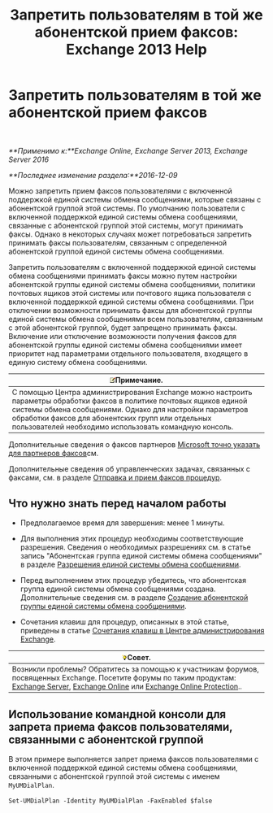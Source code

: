 ﻿---
title: 'Запретить пользователям в той же абонентской прием факсов: Exchange 2013 Help'
TOCTitle: Запретить пользователям в той же абонентской прием факсов
ms:assetid: 4fc66414-c950-4bca-ac20-4e489f288d06
ms:mtpsurl: https://technet.microsoft.com/ru-ru/library/Bb201688(v=EXCHG.150)
ms:contentKeyID: 52059141
ms.date: 05/22/2018
mtps_version: v=EXCHG.150
ms.translationtype: MT
---

# Запретить пользователям в той же абонентской прием факсов

 

_**Применимо к:**Exchange Online, Exchange Server 2013, Exchange Server 2016_

_**Последнее изменение раздела:**2016-12-09_

Можно запретить прием факсов пользователями с включенной поддержкой единой системы обмена сообщениями, которые связаны с абонентской группой этой системы. По умолчанию пользователи с включенной поддержкой единой системы обмена сообщениями, связанные с абонентской группой этой системы, могут принимать факсы. Однако в некоторых случаях может потребоваться запретить принимать факсы пользователям, связанным с определенной абонентской группой единой системы обмена сообщениями.

Запретить пользователям с включенной поддержкой единой системы обмена сообщениями принимать факсы можно путем настройки абонентской группы единой системы обмена сообщениями, политики почтовых ящиков этой системы или почтового ящика пользователя с включенной поддержкой единой системы обмена сообщениями. При отключении возможности принимать факсы для абонентской группы единой системы обмена сообщениями всем пользователям, связанным с этой абонентской группой, будет запрещено принимать факсы. Включение или отключение возможности получения факсов для абонентской группы единой системы обмена сообщениями имеет приоритет над параметрами отдельного пользователя, входящего в единую систему обмена сообщениями.

<table>
<thead>
<tr class="header">
<th><img src="images/JJ126620.note(EXCHG.150).gif" title="Примечание" alt="Примечание" />Примечание.</th>
</tr>
</thead>
<tbody>
<tr class="odd">
<td>С помощью Центра администрирования Exchange можно настроить параметры обработки факсов в политике почтовых ящиков единой системы обмена сообщениями. Однако для настройки параметров обработки факсов для абонентских групп или отдельных пользователей необходимо использовать командную консоль.</td>
</tr>
</tbody>
</table>


Дополнительные сведения о факсов партнеров [Microsoft точно указать для партнеров факсов](https://go.microsoft.com/fwlink/?linkid=190238)см.

Дополнительные сведения об управленческих задачах, связанных с факсами, см. в разделе [Отправка и прием факсов процедур](faxing-procedures-exchange-2013-help.md).

## Что нужно знать перед началом работы

  - Предполагаемое время для завершения: менее 1 минуты.

  - Для выполнения этих процедур необходимы соответствующие разрешения. Сведения о необходимых разрешениях см. в статье запись "Абонентская группа единой системы обмена сообщениями" в разделе [Разрешения единой системы обмена сообщениями](unified-messaging-permissions-exchange-2013-help.md).

  - Перед выполнением этих процедур убедитесь, что абонентская группа единой системы обмена сообщениями создана. Дополнительные сведения см. в разделе [Создание абонентской группы единой системы обмена сообщениями](create-a-um-dial-plan-exchange-2013-help.md).

  - Сочетания клавиш для процедур, описанных в этой статье, приведены в статье [Сочетания клавиш в Центре администрирования Exchange](keyboard-shortcuts-in-the-exchange-admin-center-exchange-online-protection-help.md).

<table>
<thead>
<tr class="header">
<th><img src="images/Bb124558.tip(EXCHG.150).gif" title="Совет" alt="Совет" />Совет.</th>
</tr>
</thead>
<tbody>
<tr class="odd">
<td>Возникли проблемы? Обратитесь за помощью к участникам форумов, посвященных Exchange. Посетите форумы по таким продуктам: <a href="https://go.microsoft.com/fwlink/p/?linkid=60612">Exchange Server</a>, <a href="https://go.microsoft.com/fwlink/p/?linkid=267542">Exchange Online</a> или <a href="https://go.microsoft.com/fwlink/p/?linkid=285351">Exchange Online Protection</a>..</td>
</tr>
</tbody>
</table>


## Использование командной консоли для запрета приема факсов пользователями, связанными с абонентской группой

В этом примере выполняется запрет приема факсов пользователями с включенной поддержкой единой системы обмена сообщениями, связанными с абонентской группой этой системы с именем `MyUMDialPlan`.

    Set-UMDialPlan -Identity MyUMDialPlan -FaxEnabled $false

